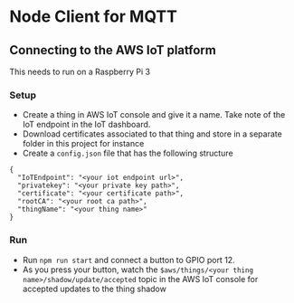 # Node Client for MQTT
## Connecting to the AWS IoT platform

This needs to run on a Raspberry Pi 3

### Setup

- Create a thing in AWS IoT console and give it a name. Take note of the IoT endpoint in the IoT dashboard.
- Download certificates associated to that thing and store in a separate folder in this project for instance
- Create a `config.json` file that has the following structure

```
{
  "IoTEndpoint": "<your iot endpoint url>",
  "privatekey": "<your private key path>",
  "certificate": "<your certificate path>",
  "rootCA": "<your root ca path>",
  "thingName": "<your thing name>"
}
```

### Run

- Run `npm run start` and connect a button to GPIO port 12.
- As you press your button, watch the `$aws/things/<your thing name>/shadow/update/accepted` topic in the AWS IoT console for accepted updates to the thing shadow

